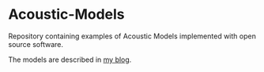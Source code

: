 # Acoustic-Models
Repository containing examples of Acoustic Models implemented with open source software.

The models are described in [my blog](https://crocoduckoducks.github.io/).
